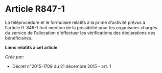 # Article R847-1

La téléprocédure et le formulaire relatifs à la prime d'activité prévus à l'article R. 846-1 font mention de la possibilité
pour les organismes chargés du service de l'allocation d'effectuer les vérifications des déclarations des bénéficiaires.

**Liens relatifs à cet article**

_Créé par_:

  - Décret n°2015-1709 du 21 décembre 2015 - art. 1
